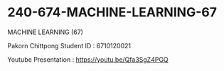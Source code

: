 # 240-674-MACHINE-LEARNING-67
MACHINE LEARNING (67)

Pakorn Chittpong
Student ID : 6710120021

Youtube Presentation : https://youtu.be/Qfa3SgZ4PGQ
